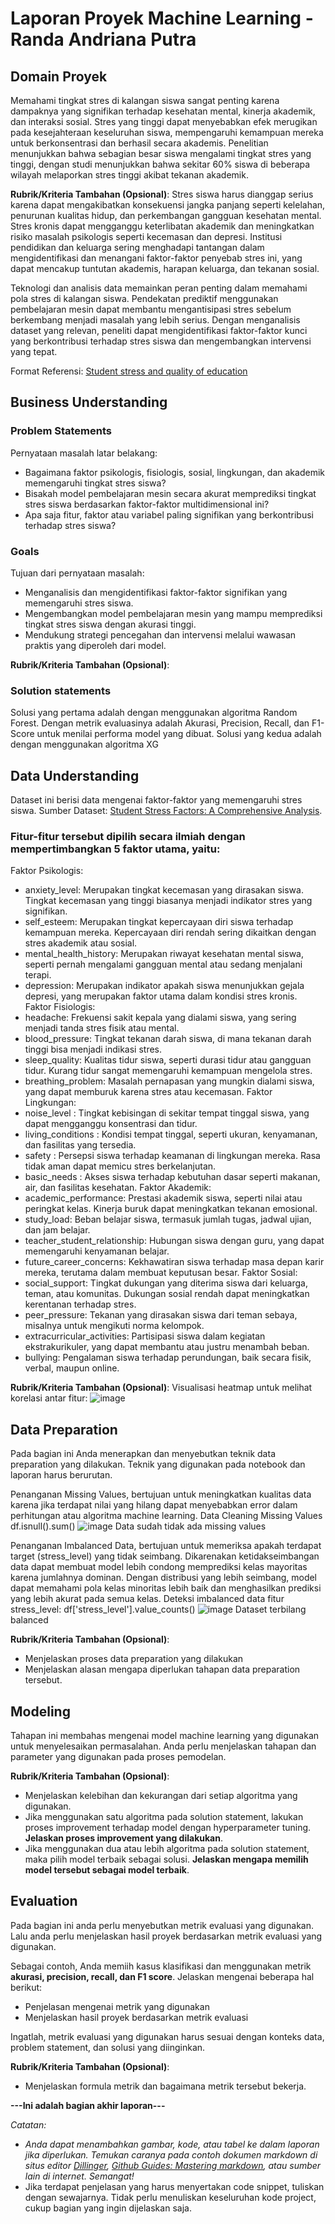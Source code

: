 # Laporan Proyek Machine Learning - Randa Andriana Putra

## Domain Proyek

Memahami tingkat stres di kalangan siswa sangat penting karena dampaknya yang signifikan terhadap kesehatan mental, kinerja akademik, dan interaksi sosial. Stres yang tinggi dapat menyebabkan efek merugikan pada kesejahteraan keseluruhan siswa, mempengaruhi kemampuan mereka untuk berkonsentrasi dan berhasil secara akademis. Penelitian menunjukkan bahwa sebagian besar siswa mengalami tingkat stres yang tinggi, dengan studi menunjukkan bahwa sekitar 60% siswa di beberapa wilayah melaporkan stres tinggi akibat tekanan akademik.

**Rubrik/Kriteria Tambahan (Opsional)**: 
Stres siswa harus dianggap serius karena dapat mengakibatkan konsekuensi jangka panjang seperti kelelahan, penurunan kualitas hidup, dan perkembangan gangguan kesehatan mental. Stres kronis dapat mengganggu keterlibatan akademik dan meningkatkan risiko masalah psikologis seperti kecemasan dan depresi. Institusi pendidikan dan keluarga sering menghadapi tantangan dalam mengidentifikasi dan menangani faktor-faktor penyebab stres ini, yang dapat mencakup tuntutan akademis, harapan keluarga, dan tekanan sosial.

Teknologi dan analisis data memainkan peran penting dalam memahami pola stres di kalangan siswa. Pendekatan prediktif menggunakan pembelajaran mesin dapat membantu mengantisipasi stres sebelum berkembang menjadi masalah yang lebih serius. Dengan menganalisis dataset yang relevan, peneliti dapat mengidentifikasi faktor-faktor kunci yang berkontribusi terhadap stres siswa dan mengembangkan intervensi yang tepat.

Format Referensi: [Student stress and quality of education](https://www.researchgate.net/publication/262748005_Student_stress_and_quality_of_education)

## Business Understanding

### Problem Statements

Pernyataan masalah latar belakang:
- Bagaimana faktor psikologis, fisiologis, sosial, lingkungan, dan akademik memengaruhi tingkat stres siswa?
- Bisakah model pembelajaran mesin secara akurat memprediksi tingkat stres siswa berdasarkan faktor-faktor multidimensional ini?
- Apa saja fitur, faktor atau variabel paling signifikan yang berkontribusi terhadap stres siswa?

### Goals

Tujuan dari pernyataan masalah:
- Menganalisis dan mengidentifikasi faktor-faktor signifikan yang memengaruhi stres siswa.
- Mengembangkan model pembelajaran mesin yang mampu memprediksi tingkat stres siswa dengan akurasi tinggi.
- Mendukung strategi pencegahan dan intervensi melalui wawasan praktis yang diperoleh dari model.

**Rubrik/Kriteria Tambahan (Opsional)**: 
### Solution statements
Solusi yang pertama adalah dengan menggunakan algoritma Random Forest. Dengan metrik evaluasinya adalah Akurasi, Precision, Recall, dan F1-Score untuk menilai performa model yang dibuat.
Solusi yang kedua adalah dengan menggunakan algoritma XG

## Data Understanding
Dataset ini berisi data mengenai faktor-faktor yang memengaruhi stres siswa.
Sumber Dataset: [Student Stress Factors: A Comprehensive Analysis](https://www.kaggle.com/datasets/rxnach/student-stress-factors-a-comprehensive-analysis).

### Fitur-fitur tersebut dipilih secara ilmiah dengan mempertimbangkan 5 faktor utama, yaitu:
Faktor Psikologis:
- anxiety_level: Merupakan tingkat kecemasan yang dirasakan siswa. Tingkat kecemasan yang tinggi biasanya menjadi indikator stres yang signifikan.
- self_esteem: Merupakan tingkat kepercayaan diri siswa terhadap kemampuan mereka. Kepercayaan diri rendah sering dikaitkan dengan stres akademik atau sosial.
- mental_health_history: Merupakan riwayat kesehatan mental siswa, seperti pernah mengalami gangguan mental atau sedang menjalani terapi.
- depression: Merupakan indikator apakah siswa menunjukkan gejala depresi, yang merupakan faktor utama dalam kondisi stres kronis.
Faktor Fisiologis:
- headache: Frekuensi sakit kepala yang dialami siswa, yang sering menjadi tanda stres fisik atau mental.
- blood_pressure: Tingkat tekanan darah siswa, di mana tekanan darah tinggi bisa menjadi indikasi stres.
- sleep_quality: Kualitas tidur siswa, seperti durasi tidur atau gangguan tidur. Kurang tidur sangat memengaruhi kemampuan mengelola stres.
- breathing_problem: Masalah pernapasan yang mungkin dialami siswa, yang dapat memburuk karena stres atau kecemasan.
Faktor Lingkungan:
- noise_level : Tingkat kebisingan di sekitar tempat tinggal siswa, yang dapat mengganggu konsentrasi dan tidur.
- living_conditions : Kondisi tempat tinggal, seperti ukuran, kenyamanan, dan fasilitas yang tersedia.
- safety : Persepsi siswa terhadap keamanan di lingkungan mereka. Rasa tidak aman dapat memicu stres berkelanjutan.
- basic_needs : Akses siswa terhadap kebutuhan dasar seperti makanan, air, dan fasilitas kesehatan.
Faktor Akademik:
- academic_performance: Prestasi akademik siswa, seperti nilai atau peringkat kelas. Kinerja buruk dapat meningkatkan tekanan emosional.
- study_load: Beban belajar siswa, termasuk jumlah tugas, jadwal ujian, dan jam belajar.
- teacher_student_relationship: Hubungan siswa dengan guru, yang dapat memengaruhi kenyamanan belajar.
- future_career_concerns: Kekhawatiran siswa terhadap masa depan karir mereka, terutama dalam membuat keputusan besar.
Faktor Sosial:
- social_support: Tingkat dukungan yang diterima siswa dari keluarga, teman, atau komunitas. Dukungan sosial rendah dapat meningkatkan kerentanan terhadap stres.
- peer_pressure: Tekanan yang dirasakan siswa dari teman sebaya, misalnya untuk mengikuti norma kelompok.
- extracurricular_activities: Partisipasi siswa dalam kegiatan ekstrakurikuler, yang dapat membantu atau justru menambah beban.
- bullying: Pengalaman siswa terhadap perundungan, baik secara fisik, verbal, maupun online.

**Rubrik/Kriteria Tambahan (Opsional)**:
Visualisasi heatmap untuk melihat korelasi antar fitur:
![image](https://github.com/user-attachments/assets/c4e018ed-2f0e-4057-b7f4-865ab29517a8)

## Data Preparation
Pada bagian ini Anda menerapkan dan menyebutkan teknik data preparation yang dilakukan. Teknik yang digunakan pada notebook dan laporan harus berurutan.

Penanganan Missing Values, bertujuan untuk meningkatkan kualitas data karena jika terdapat nilai yang hilang dapat menyebabkan error dalam perhitungan atau algoritma machine learning.
Data Cleaning Missing Values
df.isnull().sum()
![image](https://github.com/user-attachments/assets/ff1117af-5cc2-4e6e-86d1-b75c7fdbb2e2)
Data sudah tidak ada missing values

Penanganan Imbalanced Data, bertujuan untuk memeriksa apakah terdapat target (stress_level) yang tidak seimbang. Dikarenakan ketidakseimbangan data dapat membuat model lebih condong memprediksi kelas mayoritas karena jumlahnya dominan. Dengan distribusi yang lebih seimbang, model dapat memahami pola kelas minoritas lebih baik dan menghasilkan prediksi yang lebih akurat pada semua kelas.
Deteksi imbalanced data fitur stress_level:
df['stress_level'].value_counts()
![image](https://github.com/user-attachments/assets/b41792ec-9cea-4c5c-9ef6-da1a56d74193)
Dataset terbilang balanced


**Rubrik/Kriteria Tambahan (Opsional)**: 
- Menjelaskan proses data preparation yang dilakukan
- Menjelaskan alasan mengapa diperlukan tahapan data preparation tersebut.

## Modeling
Tahapan ini membahas mengenai model machine learning yang digunakan untuk menyelesaikan permasalahan. Anda perlu menjelaskan tahapan dan parameter yang digunakan pada proses pemodelan.

**Rubrik/Kriteria Tambahan (Opsional)**: 
- Menjelaskan kelebihan dan kekurangan dari setiap algoritma yang digunakan.
- Jika menggunakan satu algoritma pada solution statement, lakukan proses improvement terhadap model dengan hyperparameter tuning. **Jelaskan proses improvement yang dilakukan**.
- Jika menggunakan dua atau lebih algoritma pada solution statement, maka pilih model terbaik sebagai solusi. **Jelaskan mengapa memilih model tersebut sebagai model terbaik**.

## Evaluation
Pada bagian ini anda perlu menyebutkan metrik evaluasi yang digunakan. Lalu anda perlu menjelaskan hasil proyek berdasarkan metrik evaluasi yang digunakan.

Sebagai contoh, Anda memiih kasus klasifikasi dan menggunakan metrik **akurasi, precision, recall, dan F1 score**. Jelaskan mengenai beberapa hal berikut:
- Penjelasan mengenai metrik yang digunakan
- Menjelaskan hasil proyek berdasarkan metrik evaluasi

Ingatlah, metrik evaluasi yang digunakan harus sesuai dengan konteks data, problem statement, dan solusi yang diinginkan.

**Rubrik/Kriteria Tambahan (Opsional)**: 
- Menjelaskan formula metrik dan bagaimana metrik tersebut bekerja.

**---Ini adalah bagian akhir laporan---**

_Catatan:_
- _Anda dapat menambahkan gambar, kode, atau tabel ke dalam laporan jika diperlukan. Temukan caranya pada contoh dokumen markdown di situs editor [Dillinger](https://dillinger.io/), [Github Guides: Mastering markdown](https://guides.github.com/features/mastering-markdown/), atau sumber lain di internet. Semangat!_
- Jika terdapat penjelasan yang harus menyertakan code snippet, tuliskan dengan sewajarnya. Tidak perlu menuliskan keseluruhan kode project, cukup bagian yang ingin dijelaskan saja.

